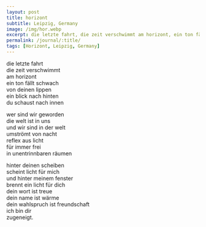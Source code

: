 ```yaml
---
layout: post
title: horizont
subtitle: Leipzig, Germany
image: /img/hor.webp
excerpt: die letzte fahrt, die zeit verschwimmt am horizont, ein ton fällt schwach von deinen lippen ...
permalink: /journal/:title/
tags: [Horizont, Leipzig, Germany]
---
```

die letzte fahrt  
die zeit verschwimmt  
am horizont  
ein ton fällt schwach  
von deinen lippen  
ein blick nach hinten  
du schaust nach innen

wer sind wir geworden  
die welt ist in uns  
und wir sind in der welt  
umströmt von nacht  
reflex aus licht  
für immer frei  
in unentrinnbaren räumen

hinter deinen scheiben  
scheint licht für mich  
und hinter meinem fenster  
brennt ein licht für dich  
dein wort ist treue  
dein name ist wärme  
dein wahlspruch ist freundschaft  
ich bin dir  
zugeneigt.  
